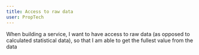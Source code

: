 ```yaml
---
title: Access to raw data
user: PropTech
---
```


When building a service, I want to have access to raw data (as opposed to calculated statistical data), so that I am able to get the fullest value from the data

